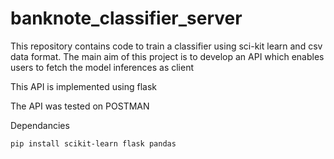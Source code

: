 # banknote_classifier_server

This repository contains code to train a classifier using sci-kit learn and csv data format. The main aim of this project is to develop an API which enables users to fetch the model inferences as client


This API is implemented using flask

The API was tested on POSTMAN 

Dependancies
    
    pip install scikit-learn flask pandas